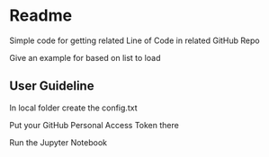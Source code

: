 # Readme

Simple code for getting related Line of Code in related GitHub Repo

Give an example for based on list to load 

## User Guideline

In local folder create the config.txt 

Put your GitHub Personal Access Token there 

Run the Jupyter Notebook 

